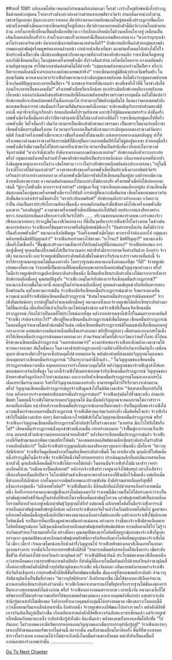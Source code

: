 ##บทที่ 1081: ผลึกเทพโลหิต
เพดานถ้ำกำแพงผลึกถล่มลงมา
โครม!
เงาร่างใหญ่ยักษ์หนักอึ้งปรากฏขึ้นด้านหน้ากลุ่มคน ใจกลางร่างดังกล่าวส่องสว่างด้วยแสงเทพสีขาวเจิดจ้า สาดกลิ่นอายน่ากลัวชวนเขย่าขวัญออกมา
ฝุ่นละอองกระจายออก สัตว์ประหลาดกายผลึกขนาดใหญ่ตนหนึ่งปรากฏกายขึ้นเบื้องหน้าครึ่งเทพพั่วเมี่ยและราชาเซียนเฮยตู๋จื่อตู๋ทั้งสอง
สัตว์ประหลาดกายผลึกตัวนี้มีอวัยวะบนใบหน้าครบถ้วน ภายในกายที่เปลี่ยนเป็นผลึกมีลายสีขาวแวววับเล็กละเอียดนับไม่ถ้วนเคลื่อนไหวอยู่ เหมือนเป็นเส้นเลือดหล่อเลี้ยงทั่วร่าง
ส่วนใจกลางของริ้วลายเหล่านี้เป็นแสงเทพสีทองอ่อนจาง
“พวกเจ้าบุกรุกเข้ามาในร่างของเจ้านายข้า คิดจะแย่งชิงเอาพลังของนายท่านงั้นรึ?”
ยักษ์กายผลึกที่แฝงด้วยกลุ่มแสงพลังเทพมองเผ่าพันธุ์ครึ่งมนุษย์หลายคนด้านหน้า เอ่ยด้วยน้ำเสียงเย็นชา มองผ่านทั้งหมดไปอย่างไม่ใส่ใจนักประหนึ่งเป็นราชัน
เมื่อต้องเผชิญหน้ากับพลานุภาพที่น่ากลัวของยักษ์กายผลึก ราชาเซียนจื่อตู๋เฮยตู๋ และยังมีเซียนคนอื่นๆ ในกลุ่มของครึ่งเทพพั่วเมี่ย ทั้งร่างสั่นสะท้าน เหงื่อเย็นไหลอาบ
แรงกดดันพลังตามสัญชาตญาณ ทำให้พวกเขาคิดต่อต้านไม่ได้ด้วยซ้ำ
“กลุ่มแสงพลังเทพกลายร่างเป็นปีศาจ หรือว่าปีศาจกายผลึกตนนี้จะครอบครองพลังของเทพแท้จริง!”
ราชาเซียนเฮยตู๋มีสีหน้าประหวั่นพรั่นพรึง
ในตอนเริ่มต้น พวกเขาและพวกจ้าวเฟิงยังพยายามจะช่วงชิงกลุ่มแสงพลังเทพ
คิดไม่ถึงว่ากลุ่มแสงพลังเทพนี้จะเกิดสติปัญญาและกลายเป็นปีศาจ
“หึ นายของเจ้าตายไปนานแล้ว ของที่เขาทิ้งไว้ที่นี่ ใครช่วงชิงได้ก่อนก็จะกลายเป็นของคนนั้น!”
ครึ่งเทพพั่วเมี่ยหรี่ตาเล็กน้อย มองประเมินยักษ์กายผลึกจากพลังเทพเบื้องหน้า
แหล่งกำเนิดพลังของยักษ์กายผลึกนี้คือแสงพลังเทพสีขาวพร่างพรายกลุ่มนั้น แต่ไม่ได้แปลว่ายักษ์กายผลึกจะปลดปล่อยพลังในนั้นออกมาได้
ถ้าสามารถใช้พลังกลุ่มนั้นได้ ก็แสดงว่าขอบเขตพลังถึงขอบเขตเซียนสวรรค์ เช่นนั้นแล้วในยามที่มันสำแดงพลังนี้ออกมา จะต้องเผชิญกับการต่อต้านของมิติแห่งนี้ หนำซ้ำจะยังถูกเรียกตัว ย้อนกลับอดีตไปรวมกับเทพ และเข้าไปสู่ดินแดนเทพรกร้าง
ดังนั้นครึ่งเทพพั่วเมี่ยจึงเชื่อมั่นอย่างยิ่งว่าปีศาจด้านหน้านี้ไม่ได้น่ากลัวอย่างที่คิดไว้
ราชาเซียนเฮยตู๋มองไปที่ครึ่งเทพพั่วเมี่ย จิตใจสั่นกลัว
เดิมวังเวหามารเป็นเพียงสำนักสามดาวธรรมดา เป็นเพราะไม่นานก่อนนี้ราชาเซียนพั่วเมี่ยบรรลุขั้นครึ่งเทพ วังเวหามารจึงกลายเป็นสำนักสามดาวระดับสุดยอดของราชวงศ์จันทราทมิฬ
ถึงแม้ว่าครึ่งเทพพั่วเมี่ยจะทะลวงขั้นครึ่งเทพไปไม่นานนัก แต่เขาครอบครองเนตรดับสูญ ทำให้ครึ่งเทพบางส่วนของราชวงศ์จันทราทมิฬที่มีอายุยืนยาวหลายหมื่นปียังไม่ใช่คู่ต่อสู้ของเขา
ด้วยเหตุนี้ครึ่งเทพพั่วเมี่ยจึงมีความเป็นไปได้อย่างมากที่จะนำพาวังเวหามารขึ้นเป็นสำนักสี่ดาวอีกแห่งในราชวงศ์จันทราทมิฬ
“พวกเจ้านี่น่ะหรือ ยังคิดจะครอบครองพลังของนายท่าน!”
ยักษ์กายผลึกหัวเราะเยาะเย้ย
พรึ่บ!
กลุ่มแสงพลังเทพในส่วนหัวใจของยักษ์กายผลึกเป็นประกายเล็กน้อย กลิ่นอายแห่งเทพที่น่ากลัวถึงขีดสุดพวยพุ่งออกจากในร่าง เส้นใยขาวแวววาวในร่างยักษ์กายผลึกพลันส่องประกายอ่อนๆ
“อยู่ในนี้ถึงจะมีโอกาสได้ส่วนแบ่งด้วย!”
ดวงตาสองข้างของครึ่งเทพพั่วเมี่ยเป็นประหนึ่งดวงอาทิตย์เจิดจ้า เสวียนอ้าวทำลายล้างลอยอบอวล
ครึ่งเทพพั่วเมี่ยไม่อาจบังคับให้เซียนคนอื่นอยู่ต่อ แต่ถ้าหากมีความช่วยเหลือของพวกเขา ความกดดันย่อมลดลงไปมากอย่างไม่ต้องสงสัย ครึ่งเทพพั่วเมี่ยถึงได้เอ่ยออกมาเช่นนี้
“ผู้อาวุโสพั่วเมี่ย พวกเราจะช่วยท่าน!” เฮยตู๋และจื่อตู๋ ราชาเซียนสองคนเลือกอยู่ต่อ
ส่วนเซียนชั้นต้นสองคนในกลุ่มของครึ่งเทพพั่วเมี่ยจากไปทันที
การต่อสู้ที่แตะระดับขั้นเทพ เซียนในขอบเขตเทวาเร้นลับชั้นต้นจะกล้าเข้าร่วมได้อย่างไร
“ตราประทับเทพยักษ์!”
ยักษ์กายผลึกก้าวเท้าออกมา กวัดแกว่งกำปั้น เกิดเป็นตราประทับโบราณสีทองชิ้นหนึ่ง หอบพลังกดดันเก้าชั้นฟ้าตรงดิ่งไปหาครึ่งเทพพั่วเมี่ยและพวก
“แสงดับสูญ!”
ดวงตาของครึ่งเทพพั่วเมี่ยเปลี่ยนแปลงไปทันที ทอประกายแสงสีทองพร่างพราว ก่อนปล่อยเส้นแสงสีทองสว่างที่เจิดจ้าไปทั่ว
……
บริเวณขอบนอกของร่างเทพ เงาร่างของจ้าวเฟิงและพวกค่อยๆ ปรากฏขึ้นในเงาสีเงินอ่อนจาง
ที่นี่เป็นจุดที่พวกจ้าวเฟิงเข้าไปในร่างเทพ
ในช่วงต้นของการเดินทาง จ้าวเฟิงเคยใช้มนตราอากาศทิ้งสัญลักษณ์มิติเอาไว้
“อันตรายเหลือเกิน คิดไม่ถึงว่าจะเป็นครึ่งเทพพั่วเมี่ย!”
หนานกงเซิ่งกัดฟันพูด
“ถึงครึ่งเทพพั่วเมี่ยไม่มา พวกเราก็จำต้องออกไป กลุ่มแสงพลังเทพนั่นมีสติปัญญาแล้ว!”
จ้าวเฟิงเอ่ยอย่างตรงไปตรงมา
“อะไรนะ? มีสติปัญญา?”
หนานกงเซิ่งเชื่อครึ่งไม่เชื่อครึ่ง
“ฟื้นฟูและสร้างความแข็งแกร่งให้กับพลังอยู่ที่นี่ก่อนเถอะ!”
จ้าวเฟิงเอ่ยเสนอ
การต่อสู้เมื่อครู่ ทุกคนสิ้นเปลืองพลังไปเป็นจำนวนมาก หนำซ้ำยังมีอาการบาดเจ็บต่างกันด้วย
อีกอย่าง จ้าวเฟิง หนานกงเซิ่ง และจ้าวหยูเฟยฝืนยกระดับพลังถึงขั้นใหม่เพราะรีบร้อนจะสำรวจสถานที่แห่งนี้ จึงทำให้รากฐานของทุกคนไม่มั่นคงอย่างยิ่ง โดยรากฐานของหนานกงเซิ่งอ่อนแอที่สุด
“ก็ดี!”
จ้าวหยูเฟยเอ่ยพลางยิ้มหวาน
ร่างเทพนี้เป็นสถานที่ฝึกตนชั้นยอดของสายเลือดเผ่าพันธุ์วิญญาณอย่างนาง
พรึ่บ!
ในมือจ้าวหยูเฟยปรากฏผลึกเซียนระดับล่างชิ้นหนึ่ง นี่เป็นผลึกเซียนระดับล่างที่นางได้มาจากการสังหารยักษ์กายผลึกเมื่อครู่ คุณสมบัติสูงยิ่ง
“จ้าวเฟิง เหตุใดเจ้าถึงต้องการจับเซียนหมื่นปรากฏการณ์?”
หนานกงเซิ่งถามขึ้นในเวลานี้
ตอนอยู่ในถ้ำกำแพงผลึกเมื่อครู่ ทุกคนต่างเผชิญหน้ากับภัยอันตรายสองฝั่งพร้อมกัน แต่ในสถานการณ์นั้น จ้าวเฟิงกลับจับเซียนหมื่นปรากฏการณ์มาด้วย จึงพอจะมองเห็นความแน่วแน่ที่จ้าวเฟิงมีต่อเซียนหมื่นปรากฏการณ์
“ข้าสนใจเนตรหมื่นปรากฏการณ์นิดหน่อย!”
จ้าวเฟิงยิ้มแย้มน้อยๆ
การต่อสู้ในถ้ำกำแพงผลึกเมื่อครู่ หนานกงเซิ่งและจ้าวหยูเฟยได้ผลึกเซียนระดับล่างมาไม่กี่ชิ้นเท่านั้น เมื่อเทียบไปแล้วเก็บเกี่ยวมาได้ค่อนข้างน้อย
แต่จ้าวเฟิงที่เป็นคนจับเซียนหมื่นปรากฏการณ์ เรียกได้ว่าเป็นคนที่ได้ประโยชน์มากที่สุด
หลังจากเอ่ยจบเขาก็เข้าไปในมนตราอากาศทันที
“จ้าวเฟิง เจ้าคิดจะทำอะไร?”
เสียงอู้อี้ของเซียนหมื่นปรากฏการณ์ดังขึ้นไม่หยุด
เซียนหมื่นปรากฏการณ์ในตอนนี้ถูกเจ้าแมวขโมยตัวน้อยมัดไว้แน่น
เหนือเซียนหมื่นปรากฏการณ์มีไหมเมฆาผีเสื้อเซียนลอยอยู่กลางอากาศ คอยแผ่แรงกดดันสายเลือดที่แข็งแกร่งออกมา ขยับปีกอยู่บ่อยๆ เพื่อสาดละอองเกสรไฉ่เมิ่ง ทำให้เซียนหมื่นปรากฏการณ์หมดแรงตลอดเวลา
ส่วนเจ้าแมวขโมยก็มักจะกวัดแกว่งพลั่วโลหะ ตีไปบนศีรษะของเซียนหมื่นปรากฏการณ์
“เนตรเพ่งเทพเจ้า!”
ดวงตาซ้ายของจ้าวเฟิงทะลักพลังดวงตาชวนให้หวาดผวาออกมา
ทันใดนั้นเอง
ในดวงตาซ้ายปรากฏระลอกน้ำวนสีม่วงที่ลึกล้ำเกินจะเห็นก้นบึ้ง เหมือนหุบเหวลึกมายาสีม่วงไร้จุดจบซึ่งปกคลุมไปด้วยหมอกควัน
พลังต้องห้ามที่ส่งผลต่อวิญญาณโดยเฉพาะปกคลุมบนร่างเซียนหมื่นปรากฏการณ์
“เป็นกระบวนท่านี้อีกแล้ว…”
ในวิญญาณของเซียนหมื่นปรากฏการณ์หนาวเหน็บ หลุดลอยออกจากร่างโดยควบคุมไม่ได้
พลังวิญญาณของจ้าวเฟิงสูงส่งไปแตะขอบเขตเทวาเร้นลับชั้นสูง ในเวลานี้จ้าวเฟิงใช้เนตรเพ่งเทพเจ้ากับเซียนหมื่นปรากฏการณ์ วิญญาณของฝ่ายตรงข้ามจึงถูกกักเอาไว้อย่างแน่นหนา
และบวกกับตัวเซียนหมื่นปรากฏการณ์โดนละอองเกสรไฉ่เมิ่งแทรกซึมจำนวนมาก จึงทำให้วิญญาณอ่อนแออย่างยิ่ง สามารถพูดได้ว่าไร้เรี่ยวแรงจะต้านทาน
พรึ่บ!
วิญญาณเซียนหมื่นปรากฏการณ์ถูกจ้าวเฟิงดูดเข้าไปในมิติดวงตาซ้าย
“จับเขามาเป็นทาสรับใช้ก่อน หลังออกจากร่างเทพค่อยชิงเนตรหมื่นปรากฏการณ์มา!”
จ้าวเฟิงครุ่นคิดไปชั่วขณะหนึ่ง ก่อนเอ่ยพึมพำ
ในตอนนี้จ้าวเฟิงไม่สามารถแยกวิญญาณได้ มิฉะนั้นพลังวิญญาณจะถดถอยจนไม่อาจสำรวจสถานที่แห่งนี้ต่อ
หนำซ้ำหลังจากเซียนหมื่นปรากฏการณ์กลายเป็นทาสแล้ว ยังเป็นลูกมือของจ้าวเฟิงได้ ความแข็งแกร่งของเนตรหมื่นปรากฏการณ์ จ้าวเฟิงชัดเจนแจ่มแจ้งอย่างยิ่ง
เมื่อตัดสินใจแล้ว จ้าวเฟิงจึงเข้าไปในมิติดวงตาซ้าย ค่อยๆ ตีตราผนึกดวงใจทมิฬเข้าไปในวิญญาณเซียนหมื่นปรากฏการณ์
พรึ่บ!
จ้าวเฟิงเอาวิญญาณเซียนหมื่นปรากฏการณ์ใส่กลับเข้าไปในร่างของเขา
“นายท่าน มีอะไรให้รับใช้หรือไม่?”
เซียนหมื่นปรากฏการณ์นั่งคุกเข่าข้างหนึ่งบนพื้น เอ่ยอย่างนบนอบ
“เจ้าฟื้นฟูอาการบาดเจ็บเสียก่อน ตอนหน้าสิ่วหน้าขวานค่อยออกมาช่วยเหลือข้า!”
หลังจัดการเซียนหมื่นปรากฏการณ์แล้ว จ้าวเฟิงเองก็เริ่มเข้าฌานและเพิ่มความเสถียรให้พลัง
“ลองทดสอบผลลัพธ์ของผลึกเซียนระดับล่างในร่างยักษ์กายผลึกนั่นดีกว่า!”
ในมือจ้าวเฟิงปรากฏมุกผลึกส่องแสงสีทองขาวสุกสกาวชิ้นหนึ่ง
เมื่อโคจร ‘วิชาวายุอัสนีห้าสาย’ จ้าวเฟิงเริ่มดูดซึมพลังภายในผลึกเซียนระดับล่างชิ้นนี้
ในเวลาเดียวกัน มุกผลึกสีโลหิตเม็ดหนึ่งปรากฏขึ้นในมือจ้าวเฟิง จ้าวเฟิงใช้หนึ่งจิตใจทำหลายอย่าง ประเมินมุกผลึกที่แผ่กลิ่นอายสายเลือดน่ากลัวนี้
มุกผลึกสีเลือดเม็ดนี้จ้าวเฟิงได้มาจากใต้บ่อน้ำ ในตอนนั้นจ้าวเฟิงยังไม่มีเวลาสำรวจอย่าละเอียดถี่ถ้วน
“เหมือนจะเป็นผลึกเทพ!”
หลังจากจ้าวเฟิงสำรวจอยู่นานจึงได้ข้อสรุป อย่างไรเสียจ้าวเฟิงเองก็เคยเห็นผลึกปีศาจ ในโลกมิติส่วนตัวเมืองมายาของตัวเขาเองก็ฝังผลึกไว้เม็ดหนึ่ง
แต่ผลึกเม็ดนี้ต่างออกไปเล็กน้อย ภายในนอกจากมีพลังเทพและปราณฟ้าดิน ยังมีปราณสายเลือดบริสุทธิ์ที่แข็งแกร่งกลุ่มหนึ่ง
“ผลึกเทพโลหิต?”
จ้าวเฟิงตื่นตะลึง นี่คือผลึกที่แฝงไปด้วยสายเลือดร่างเทพเม็ดหนึ่ง
อีกทั้งจากการคาดเดาของผู้แข็งแกร่งในดินแดนทวีป ร่างเทพนี้มีความเป็นไปได้อย่างมากว่าจะเป็น เผ่าพันธุ์เทพยักษ์ที่จัดอยู่ในลำดับที่สิบห้าในรายชื่อหมื่นเผ่าพันธุ์โบราณ
เผ่าพันธุ์เทพยักษ์เป็นสายเลือดโบราณที่น่ากลัวและอยู่เหนือเผ่าพันธุ์วิญญาณไปอีก!
แต่ตอนนี้ ผลึกเทพโลหิตในมือจ้าวเฟิงอาจจะมีสายเลือดเผ่าพันธุ์เทพยักษ์อยู่เล็กน้อย
หลังจากจ้าวเฟิงสงบจิตใจแล้วจึงเก็บผลึกเทพโลหิตไป
มูลค่าของผลึกเทพโลหิตเม็ดนี้อยู่เหนือผลึกปีศาจของหนานกงเซิ่งอย่างไม่ต้องสงสัย
แต่ถ้าหากจ้าวเฟิงใช้ผลึกเทพโลหิตเม็ดนี้ จะเป็นการสิ้นเปลืองมูลค่าของมันอย่างแน่นอน
อย่างแรก ร่างนี้ของจ้าวเฟิงมีสายเลือดมารโลหิตที่สมบูรณ์แบบ ไม่มีจุดเหมือนกับสายเลือดเผ่าพันธุ์เทพยักษ์แม้แต่น้อย หากผลีผลามใช้ไป ไม่รู้ว่าจะเกิดผลร้ายอะไรตามมาหรือไม่
อย่างที่สอง คุณสมบัติของมารโลหิตที่สมบูรณ์แบบของจ้าวเฟิงก็สูงส่งอย่างมาก คุณสมบัติของสายเลือดเผ่าพันธุ์เทพยักษ์นี้อาจยังเทียบกับมารโลหิตที่สมบูรณ์ของจ้าวเฟิงไม่ได้
เมี้ยว เมี้ยว!
เจ้าแมวขโมยน้อยเก็บน้ำเต้ารั้งวิญญาณไป
จ้าวเฟิงหยิบของเหลวสีเลือดภายในบ่อมาถูลงบนร่างกาย จากนั้นจึงโคจรกายสายฟ้าศักดิ์สิทธิ์
“สามารถเพิ่มพลังสายเลือดให้แข็งแกร่ง เพิ่มระดับขั้นชีวิต ทั้งยังแฝงไปด้วยเสวียนอ้าวธาตุดินด้วย!”
จ้าวเฟิงมีสีหน้ายินดี
ประโยชน์ของเหลวสีเลือดเหนือกว่าสายเลือดของวานรสายฟ้านภาเพลิงเสียอีก ที่สำคัญก็คือภายในนั้นยังแฝงไปด้วยเสวียนอ้าวธาตุดินที่เอื้อต่อการฝึกพลังศักดิ์สิทธิ์วายุอัสนีธาตุดินของจ้าวเฟิง
หนึ่งวันต่อมา
กลิ่นอายพลังกายบนร่างจ้าวเฟิงนับวันยิ่งแข็งแกร่ง กายสายฟ้าศักดิ์สิทธิ์ขั้นที่หกพัฒนาเพิ่มขึ้น มั่นคงอยู่ที่ขอบเขตพลังระดับต่ำ ส่วนวายุอัสนีธาตุดินซึ่งเป็นขั้นที่เก้าของ ‘วิชาวายุอัสนีห้าสาย’ ก็เสถียรมากขึ้น
เมื่อใช้ของเหลวสีเลือดจำนวนมากและผลึกเซียนระดับล่างส่วนหนึ่ง จ้าวเฟิงจึงพอจะสามารถแก้ไขปัญหาเรื่องรากฐานไม่มั่นคงของการฝืนทะลวงขอบเขตพลังในช่วงก่อน
พรึ่บ!
จ้าวเฟิงออกจากมนตราอากาศ
เวลาหนึ่งวัน หนานกงเซิ่งก็ใช้ทรัพยากรที่ได้มาสร้างความเสถียรให้ขอบเขตพลังของตนเอง และควบคุมพลังที่แก่กล้า
แต่เพราะระดับสำนึกรู้ของเขายังไม่เพียงพอ จึงยังยากที่จะควบคุมพลังกลุ่มนี้ได้อย่างหมดจด เพียงสภาวะในตอนนี้ดีกว่าเมื่อตอนเริ่มแรกเล็กน้อยเท่านั้น
อีกฟากหนึ่ง จ้าวหยูเฟยเองก็พัฒนาไปอย่างรวดเร็ว พลังศักดิ์สิทธิ์เทวาเร้นลับเป็นรูปเป็นร่างขึ้น เกือบเทียบเท่าพลังศักดิ์สิทธิ์เทวาเร้นลับของราชาเซียนแล้ว
แต่จ้าวหยูเฟยก็เหมือนกับหนานกงเซิ่ง ระดับสำนึกรู้ต่ำยิ่งนัก
มิฉะนั้นแล้ว พลังของคนทั้งสองคงเพิ่มได้อีกขั้น
“ไปกันเถอะ ในร่างเทพคงจะมีทรัพยากรหล่อหลอมวิญญาณและเพิ่มการบรรลุสำนึกรู้อยู่!”
จ้าวเฟิงเอ่ยง่ายๆ
เขาเองก็ยังขาดแคลนทรัพยากรในด้านนี้
ต่อจากนั้น คนทั้งสามเคลื่อนไหวอีกครั้ง พื้นที่ที่พวกเขาเคยสำรวจในร่างเทพ คาดคะเนได้ว่าไม่น่าจะถึงหนึ่งในหมื่นส่วนของทั้งหมด หนำซ้ำยังเป็นแค่พื้นที่ภายนอกของร่างเทพเท่านั้น
……………………………


[Go To Next Chapter]( ./319.md)